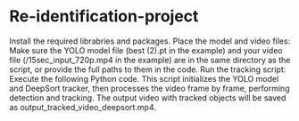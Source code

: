 # Re-identification-project
Install the required librabries and packages.
Place the model and video files: Make sure the YOLO model file (best (2).pt in the example) and your video file (/15sec_input_720p.mp4 in the example) are in the same directory as the script, or provide the full paths to them in the code.
Run the tracking script: Execute the following Python code. This script initializes the YOLO model and DeepSort tracker, then processes the video frame by frame, performing detection and tracking. The output video with tracked objects will be saved as output_tracked_video_deepsort.mp4.

